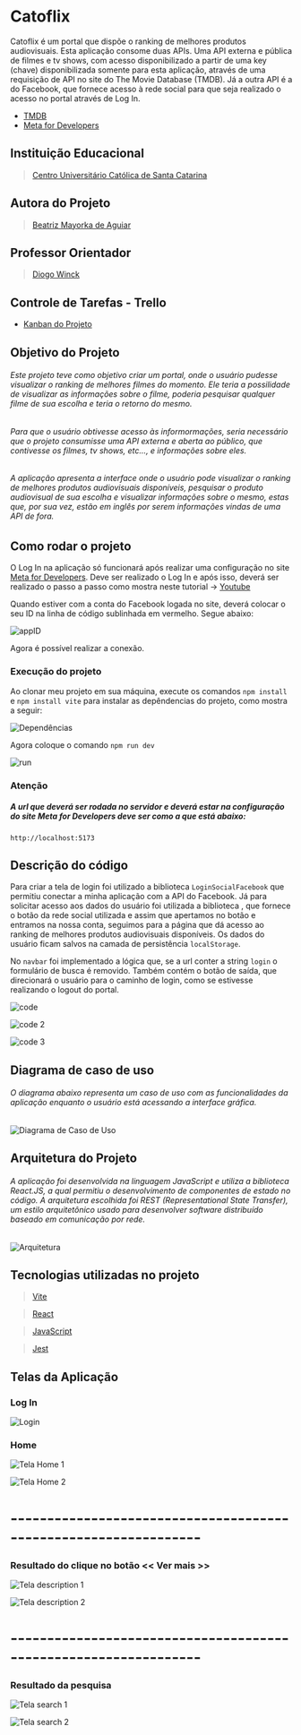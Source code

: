 # Catoflix

Catoflix é um portal que dispõe o ranking de melhores produtos audiovisuais. Esta aplicação consome duas APIs. Uma API externa e pública de filmes e tv shows, com acesso disponibilizado a partir de uma key (chave) disponibilizada somente para esta aplicação, através de uma requisição de API no site do The Movie Database (TMDB). Já
 a outra API é a do Facebook, que fornece acesso à rede social para que seja realizado o acesso no portal através de Log In.

* [TMDB](https://www.themoviedb.org/)
* [Meta for Developers](https://developers.facebook.com/)

## Instituição Educacional

> [Centro Universitário Católica de Santa Catarina](https://www.catolicasc.org.br/)

## Autora do Projeto

> [Beatriz Mayorka de Aguiar](https://r.search.yahoo.com/_ylt=AwrFFBHUbpNjd.kKuDfz6Qt.;_ylu=Y29sbwNiZjEEcG9zAzEEdnRpZAMEc2VjA3Ny/RV=2/RE=1670635349/RO=10/RU=https%3a%2f%2fbr.linkedin.com%2fin%2fbeatriz-mayorka-de-aguiar-a40951198/RK=2/RS=HrNrLjPq9NAs0X_mJL3nVV95YUw-)

## Professor Orientador

> [Diogo Winck](https://github.com/dvwinck)

## Controle de Tarefas - Trello

* [Kanban do Projeto](https://trello.com/b/OHCqcUeJ/portif%C3%B3lio-de-projeto)

## Objetivo do Projeto

###### Este projeto teve como objetivo criar um portal, onde o usuário pudesse visualizar o ranking de melhores filmes do momento. Ele teria a possilidade de visualizar as informações sobre o filme, poderia pesquisar qualquer filme de sua escolha e teria o retorno do mesmo. 

###### Para que o usuário obtivesse acesso às informormações, seria necessário que o projeto consumisse uma API externa e aberta ao público, que contivesse os filmes, tv shows, etc..., e informações sobre eles.

###### A aplicação apresenta a interface onde o usuário pode visualizar o ranking de melhores produtos audiovisuais disponíveis, pesquisar o produto audiovisual de sua escolha e visualizar informações sobre o mesmo, estas que, por sua vez, estão em inglês por serem informações vindas de uma API de fora.  

## Como rodar o projeto

O Log In na aplicação só funcionará após realizar uma configuração no site [Meta for Developers](https://developers.facebook.com/). 
Deve ser realizado o Log In e após isso, deverá ser realizado o passo a passo como mostra neste tutorial -> [Youtube](https://www.youtube.com/watch?v=BHB4ZZhuKEE)

Quando estiver com a conta do Facebook logada no site, deverá colocar o seu ID na linha de código sublinhada em vermelho. Segue abaixo:

![appID](https://github.com/beatrizmayorka/catoflix_api/blob/Master/catoflix/img/appID.png)

Agora é possível realizar a conexão.

### Execução do projeto

Ao clonar meu projeto em sua máquina, execute os comandos `npm install` e `npm install vite` para instalar as depêndencias do projeto, como mostra a seguir: 

![Dependências](https://github.com/beatrizmayorka/catoflix_api/blob/Master/catoflix/img/dependencias.png)

Agora coloque o comando `npm run dev`

![run](https://github.com/beatrizmayorka/catoflix_api/blob/Master/catoflix/img/run.png)

### Atenção

##### A url que deverá ser rodada no servidor e deverá estar na configuração do site Meta for Developers deve ser como a que está abaixo: 

`http://localhost:5173`

## Descrição do código

Para criar a tela de login foi utilizado a biblioteca `LoginSocialFacebook` que permitiu conectar a minha aplicação com a API do Facebook. Já para solicitar acesso aos dados do usuário
  foi utilizada a biblioteca <FacebookLoginButton>, que fornece o botão da rede social utilizada e assim que apertamos no botão e entramos na nossa conta, seguimos para a página que dá acesso
  ao ranking de melhores produtos audiovisuais disponíveis. Os dados do usuário ficam salvos na camada de persistência `localStorage`.
  
No `navbar` foi implementado a lógica que, se a url conter a string `login` o formulário de busca é removido. Também contém o botão de saída, que direcionará o usuário 
  para o caminho de login, como se estivesse realizando o logout do portal.  

![code](https://github.com/beatrizmayorka/catoflix_api/blob/Master/catoflix/img/code.png)

![code 2](https://github.com/beatrizmayorka/catoflix_api/blob/Master/catoflix/img/code2.png)

![code 3](https://github.com/beatrizmayorka/catoflix_api/blob/Master/catoflix/img/code3.png)

## Diagrama de caso de uso

###### O diagrama abaixo representa um caso de uso com as funcionalidades da aplicação enquanto o usuário está acessando a interface gráfica.

![Diagrama de Caso de Uso](https://github.com/beatrizmayorka/catoflix/blob/main/catoflix/img/caso_de_uso.png.png)

## Arquitetura do Projeto

###### A aplicação foi desenvolvida na linguagem JavaScript e utiliza a biblioteca React.JS, a qual permitiu o desenvolvimento de componentes de estado no código. A arquitetura escolhida foi REST (Representational State Transfer), um estilo arquitetônico usado para desenvolver software distribuído baseado em comunicação por rede.

![Arquitetura](catoflix/img/arquitetura.png)

## Tecnologias utilizadas no projeto

 > [Vite](https://vitejs.dev/)
 
 > [React](https://pt-br.reactjs.org/)
 
 > [JavaScript](https://www.javascript.com/)
 
 > [Jest](https://jestjs.io/pt-BR/)

## Telas da Aplicação

### Log In

![Login](https://github.com/beatrizmayorka/catoflix_api/blob/Master/catoflix/img/Login.png)

### Home

![Tela Home 1](https://github.com/beatrizmayorka/catoflix_api/blob/Master/catoflix/img/catoflix_home.png)

![Tela Home 2](https://github.com/beatrizmayorka/catoflix_api/blob/Master/catoflix/img/catoflix_home_2.png)

# ----------------------------------------------------------------

### Resultado do clique no botão << Ver mais >>

![Tela description 1](https://github.com/beatrizmayorka/catoflix_api/blob/Master/catoflix/img/descricao_1.png)

![Tela description 2](https://github.com/beatrizmayorka/catoflix_api/blob/Master/catoflix/img/descricao_2.png)

# ----------------------------------------------------------------

### Resultado da pesquisa

![Tela search 1](https://github.com/beatrizmayorka/catoflix_api/blob/Master/catoflix/img/pesquisa_filme_1.png)

![Tela search 2](https://github.com/beatrizmayorka/catoflix_api/blob/Master/catoflix/img/pesquisa_filme_2.png)
